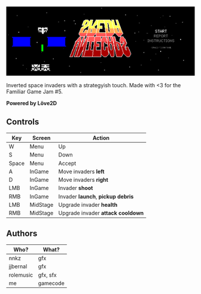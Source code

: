 ![Sreda Vniecaps](/project/img/captura.png)

Inverted space invaders with a strategyish touch. Made with <3 for the Familiar Game Jam #5.

**Powered by Löve2D**

## Controls

| Key | Screen | Action
| ------------- | ------------- | ----------|
| W  | Menu  | Up |
| S  | Menu  | Down |
| Space | Menu  | Accept |
| A  | InGame  | Move invaders **left** |
| D  | InGame  | Move invaders **right** |
| LMB | InGame | Invader **shoot** |
| RMB | InGame | Invader **launch**, **pickup debris** |
| LMB | MidStage |  Upgrade invader **health** |
| RMB | MidStage | Upgrade invader **attack cooldown** |

## Authors

| Who? | What? |
|---------|---------|
| nnkz | gfx |
| jjbernal | gfx  |
| rolemusic  | gfx, sfx |
| me | gamecode |
